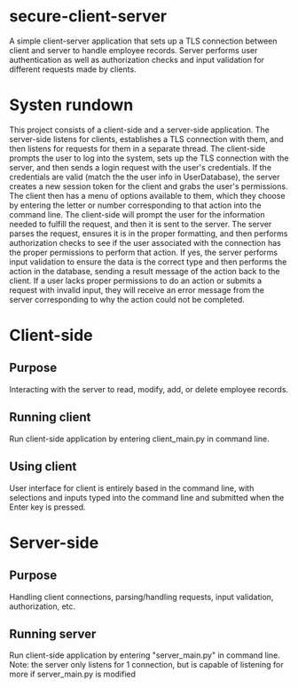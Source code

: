 # secure-client-server
A simple client-server application that sets up a TLS connection between client and server to handle employee records.  Server performs user authentication as well as authorization checks and input validation for different requests made by clients.

# Systen rundown
This project consists of a client-side and a server-side application.  The server-side listens for clients, establishes a TLS connection with them, and then listens for requests for them in a separate thread.  The client-side prompts the user to log into the system, sets up the TLS connection with the server, and then sends a login request with the user's credentials.  If the credentials are valid (match the the user info in UserDatabase), the server creates a new session token for the client and grabs the user's permissions.  The client then has a menu of options available to them, which they choose by entering the letter or number corresponding to that action into the command line.  The client-side will prompt the user for the information needed to fulfill the request, and then it is sent to the server.  The server parses the request, ensures it is in the proper formatting, and then performs authorization checks to see if the user associated with the connection has the proper permissions to perform that action.  If yes, the server performs input validation to ensure the data is the correct type and then performs the action in the database, sending a result message of the action back to the client.  If a user lacks proper permissions to do an action or submits a request with invalid input, they will receive an error message from the server corresponding to why the action could not be completed.

# Client-side
## Purpose
Interacting with the server to read, modify, add, or delete employee records.

## Running client
Run client-side application by entering client_main.py in command line.  

## Using client
User interface for client is entirely based in the command line, with selections and inputs typed into the command line and submitted when the Enter key is pressed.

# Server-side

## Purpose
Handling client connections, parsing/handling requests, input validation, authorization, etc.

## Running server
Run client-side application by entering "server_main.py" in command line.  Note: the server only listens for 1 connection, but is capable of listening for more if server_main.py is modified
